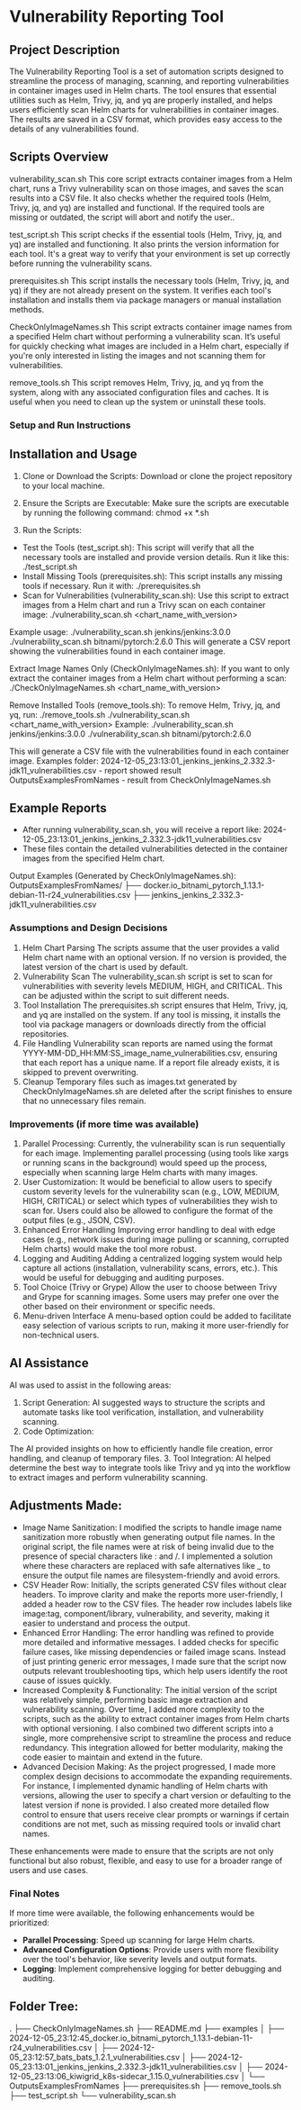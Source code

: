 # Vulnerability Reporting Tool

## Project Description
The Vulnerability Reporting Tool is a set of automation scripts designed to streamline the process of managing, scanning, and reporting vulnerabilities in container images used in Helm charts. The tool ensures that essential utilities such as Helm, Trivy, jq, and yq are properly installed, and helps users efficiently scan Helm charts for vulnerabilities in container images. The results are saved in a CSV format, which provides easy access to the details of any vulnerabilities found.

## Scripts Overview
vulnerability_scan.sh
This core script extracts container images from a Helm chart, runs a Trivy vulnerability scan on those images, and saves the scan results into a CSV file. It also checks whether the required tools (Helm, Trivy, jq, and yq) are installed and functional. If the required tools are missing or outdated, the script will abort and notify the user..

test_script.sh
This script checks if the essential tools (Helm, Trivy, jq, and yq) are installed and functioning. It also prints the version information for each tool. It's a great way to verify that your environment is set up correctly before running the vulnerability scans.

prerequisites.sh
This script installs the necessary tools (Helm, Trivy, jq, and yq) if they are not already present on the system. It verifies each tool's installation and installs them via package managers or manual installation methods.

CheckOnlyImageNames.sh
This script extracts container image names from a specified Helm chart without performing a vulnerability scan. It’s useful for quickly checking what images are included in a Helm chart, especially if you're only interested in listing the images and not scanning them for vulnerabilities.

remove_tools.sh
This script removes Helm, Trivy, jq, and yq from the system, along with any associated configuration files and caches. It is useful when you need to clean up the system or uninstall these tools.

### Setup and Run Instructions
## Installation and Usage
1. Clone or Download the Scripts: Download or clone the project repository to your local machine.

2. Ensure the Scripts are Executable: Make sure the scripts are executable by running the following command:
chmod +x *.sh

3. Run the Scripts:

- Test the Tools (test_script.sh): This script will verify that all the necessary tools are installed and provide version details. Run it like this:
./test_script.sh
- Install Missing Tools (prerequisites.sh): This script installs any missing tools if necessary.
Run it with:
./prerequisites.sh
- Scan for Vulnerabilities (vulnerability_scan.sh): Use this script to extract images from a Helm chart and run a Trivy scan on each container image:
./vulnerability_scan.sh <chart_name_with_version>

Example usage:
./vulnerability_scan.sh jenkins/jenkins:3.0.0
./vulnerability_scan.sh bitnami/pytorch:2.6.0
This will generate a CSV report showing the vulnerabilities found in each container image.

Extract Image Names Only (CheckOnlyImageNames.sh): If you want to only extract the container images from a Helm chart without performing a scan:
./CheckOnlyImageNames.sh <chart_name_with_version>

Remove Installed Tools (remove_tools.sh): To remove Helm, Trivy, jq, and yq, run:
./remove_tools.sh
./vulnerability_scan.sh <chart_name_with_version>
Example:
./vulnerability_scan.sh jenkins/jenkins:3.0.0
./vulnerability_scan.sh bitnami/pytorch:2.6.0

This will generate a CSV file with the vulnerabilities found in each container image.
Examples folder:
2024-12-05_23:13:01_jenkins_jenkins_2.332.3-jdk11_vulnerabilities.csv - report showed result
OutputsExamplesFromNames - result from CheckOnlyImageNames.sh

## Example Reports
- After running vulnerability_scan.sh, you will receive a report like:
2024-12-05_23:13:01_jenkins_jenkins_2.332.3-jdk11_vulnerabilities.csv
- These files contain the detailed vulnerabilities detected in the container images from the specified Helm chart.

Output Examples (Generated by CheckOnlyImageNames.sh):
OutputsExamplesFromNames/
├── docker.io_bitnami_pytorch_1.13.1-debian-11-r24_vulnerabilities.csv
├── jenkins_jenkins_2.332.3-jdk11_vulnerabilities.csv

### Assumptions and Design Decisions
1. Helm Chart Parsing
The scripts assume that the user provides a valid Helm chart name with an optional version. If no version is provided, the latest version of the chart is used by default.
2. Vulnerability Scan
The vulnerability_scan.sh script is set to scan for vulnerabilities with severity levels MEDIUM, HIGH, and CRITICAL. This can be adjusted within the script to suit different needs.
3. Tool Installation
The prerequisites.sh script ensures that Helm, Trivy, jq, and yq are installed on the system. If any tool is missing, it installs the tool via package managers or downloads directly from the official repositories.
4. File Handling
Vulnerability scan reports are named using the format YYYY-MM-DD_HH:MM:SS_image_name_vulnerabilities.csv, ensuring that each report has a unique name.
If a report file already exists, it is skipped to prevent overwriting.
5.  Cleanup
Temporary files such as images.txt generated by CheckOnlyImageNames.sh are deleted after the script finishes to ensure that no unnecessary files remain.

### Improvements (if more time was available)
1. Parallel Processing:
Currently, the vulnerability scan is run sequentially for each image. Implementing parallel processing (using tools like xargs or running scans in the background) would speed up the process, especially when scanning large Helm charts with many images.
2. User Customization:
It would be beneficial to allow users to specify custom severity levels for the vulnerability scan (e.g., LOW, MEDIUM, HIGH, CRITICAL) or select which types of vulnerabilities they wish to scan for.
Users could also be allowed to configure the format of the output files (e.g., JSON, CSV).
3. Enhanced Error Handling
Improving error handling to deal with edge cases (e.g., network issues during image pulling or scanning, corrupted Helm charts) would make the tool more robust.
4. Logging and Auditing
Adding a centralized logging system would help capture all actions (installation, vulnerability scans, errors, etc.). This would be useful for debugging and auditing purposes.
5. Tool Choice (Trivy or Grype)
Allow the user to choose between Trivy and Grype for scanning images. Some users may prefer one over the other based on their environment or specific needs.
6. Menu-driven Interface
A menu-based option could be added to facilitate easy selection of various scripts to run, making it more user-friendly for non-technical users.



## AI Assistance
AI was used to assist in the following areas:

1. Script Generation:
AI suggested ways to structure the scripts and automate tasks like tool verification, installation, and vulnerability scanning.
2. Code Optimization:

The AI provided insights on how to efficiently handle file creation, error handling, and cleanup of temporary files.
3. Tool Integration:
AI helped determine the best way to integrate tools like Trivy and yq into the workflow to extract images and perform vulnerability scanning.

## Adjustments Made:
- Image Name Sanitization: I modified the scripts to handle image name sanitization more robustly when generating output file names. In the original script, the file names were at risk of being invalid due to the presence of special characters like : and /. I implemented a solution where these characters are replaced with safe alternatives like _ to ensure the output file names are filesystem-friendly and avoid errors.
- CSV Header Row: Initially, the scripts generated CSV files without clear headers. To improve clarity and make the reports more user-friendly, I added a header row to the CSV files. The header row includes labels like image:tag, component/library, vulnerability, and severity, making it easier to understand and process the output.
- Enhanced Error Handling: The error handling was refined to provide more detailed and informative messages. I added checks for specific failure cases, like missing dependencies or failed image scans. Instead of just printing generic error messages, I made sure that the script now outputs relevant troubleshooting tips, which help users identify the root cause of issues quickly.
- Increased Complexity & Functionality: The initial version of the script was relatively simple, performing basic image extraction and vulnerability scanning. Over time, I added more complexity to the scripts, such as the ability to extract container images from Helm charts with optional versioning. I also combined two different scripts into a single, more comprehensive script to streamline the process and reduce redundancy. This integration allowed for better modularity, making the code easier to maintain and extend in the future.
- Advanced Decision Making: As the project progressed, I made more complex design decisions to accommodate the expanding requirements. For instance, I implemented dynamic handling of Helm charts with versions, allowing the user to specify a chart version or defaulting to the latest version if none is provided. I also created more detailed flow control to ensure that users receive clear prompts or warnings if certain conditions are not met, such as missing required tools or invalid chart names.

These enhancements were made to ensure that the scripts are not only functional but also robust, flexible, and easy to use for a broader range of users and use cases.

### Final Notes
If more time were available, the following enhancements would be prioritized:
- **Parallel Processing**: Speed up scanning for large Helm charts.
- **Advanced Configuration Options**: Provide users with more flexibility over the tool's behavior, like severity levels and output formats.
- **Logging**: Implement comprehensive logging for better debugging and auditing.


## Folder Tree:
.
├── CheckOnlyImageNames.sh
├── README.md
├── examples
│   ├── 2024-12-05_23:12:45_docker.io_bitnami_pytorch_1.13.1-debian-11-r24_vulnerabilities.csv
│   ├── 2024-12-05_23:12:57_bats_bats_1.2.1_vulnerabilities.csv
│   ├── 2024-12-05_23:13:01_jenkins_jenkins_2.332.3-jdk11_vulnerabilities.csv
│   ├── 2024-12-05_23:13:06_kiwigrid_k8s-sidecar_1.15.0_vulnerabilities.csv
│   └── OutputsExamplesFromNames
├── prerequisites.sh
├── remove_tools.sh
├── test_script.sh
└── vulnerability_scan.sh